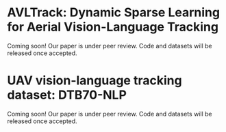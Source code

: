 

# AVLTrack: Dynamic Sparse Learning for Aerial Vision-Language Tracking

Coming soon!
Our paper is under peer review. Code and datasets will be released once accepted.


# UAV vision-language tracking dataset: DTB70-NLP

Coming soon!
Our paper is under peer review. Code and datasets will be released once accepted.